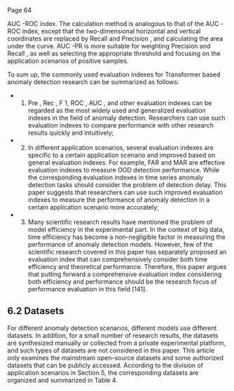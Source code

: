 Page 64

AUC -ROC index. The calculation method is analogous to that of the AUC -ROC index, except that the two-dimensional horizontal and vertical coordinates are replaced by Recall and Precision , and calculating the area under the curve. AUC -PR is more suitable for weighting Precision and Recall , as well as selecting the appropriate threshold and focusing on the application scenarios of positive samples.

To sum up, the commonly used evaluation indexes for Transformer based anomaly detection research can be summarized as follows:

- 1. Pre , Rec , F 1, ROC , AUC , and other evaluation indexes can be regarded as the most widely used and generalized evaluation indexes in the field of anomaly detection. Researchers can use such evaluation indexes to compare performance with other research results quickly and intuitively;
- 2. In different application scenarios, several evaluation indexes are specific to a certain application scenario and improved based on general evaluation indexes. For example, FAR and MAR are effective evaluation indexes to measure OOD detection performance. While the corresponding evaluation indexes in time series anomaly detection tasks should consider the problem of detection delay. This paper suggests that researchers can use such improved evaluation indexes to measure the performance of anomaly detection in a certain application scenario more accurately;
- 3. Many scientific research results have mentioned the problem of model efficiency in the experimental part. In the context of big data, time efficiency has become a non-negligible factor in measuring the performance of anomaly detection models. However, few of the scientific research covered in this paper has separately proposed an evaluation index that can comprehensively consider both time efficiency and theoretical performance. Therefore, this paper argues that putting forward a comprehensive evaluation index considering both efficiency and performance should be the research focus of performance evaluation in this field [141].

## 6.2 Datasets

For different anomaly detection scenarios, different models use different datasets. In addition, for a small number of research results, the datasets are synthesized manually or collected from a private experimental platform, and such types of datasets are not considered in this paper. This article only examines the mainstream open-source datasets and some authorized datasets that can be publicly accessed. According to the division of application scenarios in Section 5, the corresponding datasets are organized and summarized in Table 4.
